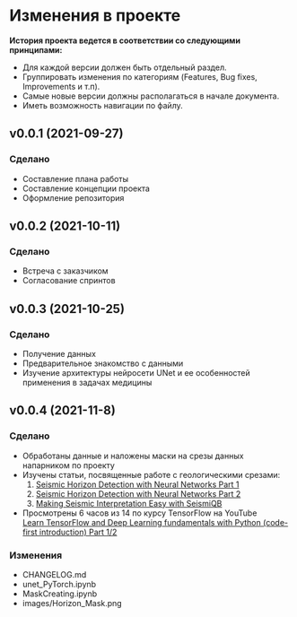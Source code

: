 # Изменения в проекте
**История проекта ведется в соответствии со следующими принципами:**
+ Для каждой версии должен быть отдельный раздел.
+ Группировать изменения по категориям (Features, Bug fixes, Improvements и т.п).
+ Самые новые версии должны располагаться в начале документа.
+ Иметь возможность навигации по файлу.

## v0.0.1 (2021-09-27)
### Сделано
* Составление плана работы
* Составление концепции проекта
* Оформление репозитория

## v0.0.2 (2021-10-11)
### Сделано
* Встреча с заказчиком
* Согласование спринтов

## v0.0.3 (2021-10-25)
### Сделано
* Получение данных
* Предварительное знакомство с данными
* Изучение архитектуры нейросети UNet и ее особенностей применения в задачах медицины

## v0.0.4 (2021-11-8)
### Сделано
* Обработаны данные и наложены маски на срезы данных напарником по проекту
* Изучены статьи, посвященные работе с геологическими срезами:  
  1. [Seismic Horizon Detection with Neural Networks Part 1](https://medium.com/data-analysis-center/seismic-horizon-detection-with-neural-networks-part-1-5dec9ff7361a)
  2. [Seismic Horizon Detection with Neural Networks Part 2](https://medium.com/data-analysis-center/seismic-horizon-detection-with-neural-networks-part-2-2bd654d5aea7)
  3. [Making Seismic Interpretation Easy with SeismiQB](https://medium.com/data-analysis-center/making-seismic-interpretation-easy-with-seismiqb-ac62d01a477)
* Просмотрены 6 часов из 14 по курсу TensorFlow на YouTube  
  [Learn TensorFlow and Deep Learning fundamentals with Python (code-first introduction) Part 1/2](https://www.youtube.com/watch?v=tpCFfeUEGs8&t=22153s)
  
 ### Изменения
 * CHANGELOG.md
 * unet_PyTorch.ipynb
 * MaskCreating.ipynb
 * images/Horizon_Mask.png
